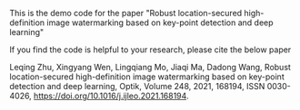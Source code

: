 This is the demo code for the paper 
"Robust location-secured high-definition image watermarking based on key-point detection and deep learning"

If you find the code is helpful to your research, please cite the below paper

Leqing Zhu, Xingyang Wen, Lingqiang Mo, Jiaqi Ma, Dadong Wang,
Robust location-secured high-definition image watermarking based on key-point detection and deep learning,
Optik,
Volume 248,
2021,
168194,
ISSN 0030-4026,
https://doi.org/10.1016/j.ijleo.2021.168194.
